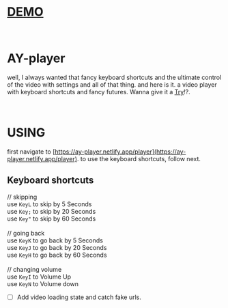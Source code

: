 # **[DEMO](https://ay-player.netlify.app/player)**

<br>

# AY-player
well, I always wanted that fancy keyboard shortcuts and the ultimate control of the video with settings and all of that thing.
and here is it. 
a video player with keyboard shortcuts and fancy futures.
Wanna give it a [Try](https://ay-player.netlify.app/player)!?.

<br>

# USING
first navigate to [https://ay-player.netlify.app/player](https://ay-player.netlify.app/player).
to use the keyboard shortcuts, follow next.

## Keyboard shortcuts
// skipping 
<br>
use `KeyL` to skip by 5 Seconds
<br>
use `Key;` to skip by 20 Seconds
<br>
use `Key"` to skip by 60 Seconds
<br>
<br>
// going back
<br>
use `KeyK` to go back by 5 Seconds
<br>
use `KeyJ` to go back by 20 Seconds
<br>
use `KeyH` to go back by 60 Seconds
<br>
<br>
// changing volume
<br>
use `KeyI` to Volume Up
<br>
use `KeyN` to Volume down
<br>

- [ ] Add video loading state and catch fake urls.